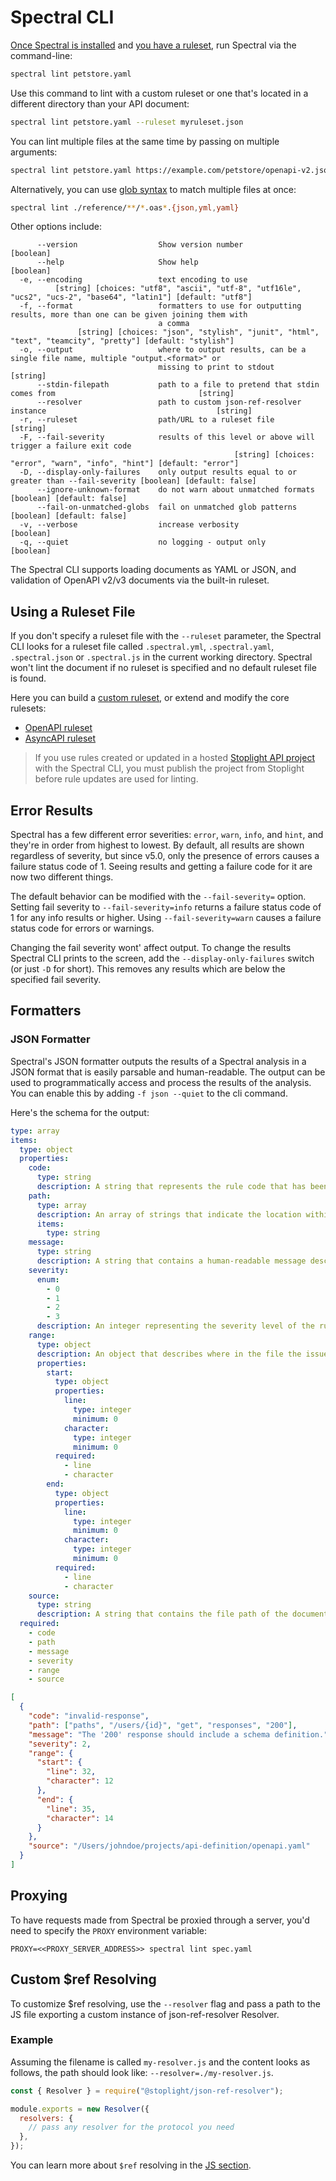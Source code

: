 # Spectral CLI

[Once Spectral is installed](../getting-started/2-installation.md) and [you have a ruleset](../../README.md#installation-and-usage), run Spectral via the command-line:

```bash
spectral lint petstore.yaml
```

Use this command to lint with a custom ruleset or one that's located in a different directory than your API document:

```bash
spectral lint petstore.yaml --ruleset myruleset.json
```

You can lint multiple files at the same time by passing on multiple arguments:

```bash
spectral lint petstore.yaml https://example.com/petstore/openapi-v2.json https://example.com/todos/openapi-v3.json
```

Alternatively, you can use [glob syntax](https://github.com/mrmlnc/fast-glob#basic-syntax) to match multiple files at once:

```bash
spectral lint ./reference/**/*.oas*.{json,yml,yaml}
```

Other options include:

```
      --version                  Show version number                                                           [boolean]
      --help                     Show help                                                                     [boolean]
  -e, --encoding                 text encoding to use
          [string] [choices: "utf8", "ascii", "utf-8", "utf16le", "ucs2", "ucs-2", "base64", "latin1"] [default: "utf8"]
  -f, --format                   formatters to use for outputting results, more than one can be given joining them with
                                 a comma
               [string] [choices: "json", "stylish", "junit", "html", "text", "teamcity", "pretty"] [default: "stylish"]
  -o, --output                   where to output results, can be a single file name, multiple "output.<format>" or
                                 missing to print to stdout                                                     [string]
      --stdin-filepath           path to a file to pretend that stdin comes from                                [string]
      --resolver                 path to custom json-ref-resolver instance                                      [string]
  -r, --ruleset                  path/URL to a ruleset file                                                     [string]
  -F, --fail-severity            results of this level or above will trigger a failure exit code
                                                  [string] [choices: "error", "warn", "info", "hint"] [default: "error"]
  -D, --display-only-failures    only output results equal to or greater than --fail-severity [boolean] [default: false]
      --ignore-unknown-format    do not warn about unmatched formats                          [boolean] [default: false]
      --fail-on-unmatched-globs  fail on unmatched glob patterns                              [boolean] [default: false]
  -v, --verbose                  increase verbosity                                                            [boolean]
  -q, --quiet                    no logging - output only                                                      [boolean]
```

The Spectral CLI supports loading documents as YAML or JSON, and validation of OpenAPI v2/v3 documents via the built-in ruleset.

## Using a Ruleset File

If you don't specify a ruleset file with the `--ruleset` parameter, the Spectral CLI looks for a ruleset file called `.spectral.yml`, `.spectral.yaml`, `.spectral.json` or `.spectral.js` in the current working directory.
Spectral won't lint the document if no ruleset is specified and no default ruleset file is found.

Here you can build a [custom ruleset](../getting-started/3-rulesets.md), or extend and modify the core rulesets:

- [OpenAPI ruleset](../reference/openapi-rules.md)
- [AsyncAPI ruleset](../reference/asyncapi-rules.md)

> If you use rules created or updated in a hosted [Stoplight API project](https://docs.stoplight.io/docs/platform/branches/pam-716-updated-landing-page/c433d678d027a-create-rules) with the Spectral CLI, you must publish the project from Stoplight before rule updates are used for linting.

## Error Results

Spectral has a few different error severities: `error`, `warn`, `info`, and `hint`, and they're in order from highest to lowest. By default, all results are shown regardless of severity, but since v5.0, only the presence of errors causes a failure status code of 1. Seeing results and getting a failure code for it are now two different things.

The default behavior can be modified with the `--fail-severity=` option. Setting fail severity to `--fail-severity=info` returns a failure status code of 1 for any info results or higher. Using `--fail-severity=warn` causes a failure status code for errors or warnings.

Changing the fail severity wont' affect output. To change the results Spectral CLI prints to the screen, add the `--display-only-failures` switch (or just `-D` for short). This removes any results which are below the specified fail severity.

## Formatters

### JSON Formatter

Spectral's JSON formatter outputs the results of a Spectral analysis in a JSON format that is easily parsable and human-readable. The output can be used to programmatically access and process the results of the analysis. You can enable this by adding `-f json --quiet` to the cli command.

Here's the schema for the output:

<!--
type: tab
title: Schema
-->

```yaml json_schema
type: array
items:
  type: object
  properties:
    code:
      type: string
      description: A string that represents the rule code that has been violated or triggered in Spectral. This code is unique to each rule defined in Spectral.
    path:
      type: array
      description: An array of strings that indicate the location within the analyzed document where the rule was triggered. It shows the "path" in the document structure to the issue.
      items:
        type: string
    message:
      type: string
      description: A string that contains a human-readable message describing the issue found by Spectral. This message typically provides information on why the rule was triggered and how to fix the issue.
    severity:
      enum:
        - 0
        - 1
        - 2
        - 3
      description: An integer representing the severity level of the rule violation. The severity levels usually follow a specific scale defined by Spectral. 0 equals error, while 3 is hint.
    range:
      type: object
      description: An object that describes where in the file the issue was found. It contains two sub-properties, start and end, each of which is an object with line and character properties. line and character are integers that represent the line number and the character position within the line, respectively, where the issue starts or ends. All the values are zero indexed. 
      properties:
        start:
          type: object
          properties:
            line:
              type: integer
              minimum: 0
            character:
              type: integer
              minimum: 0
          required:
            - line
            - character
        end:
          type: object
          properties:
            line:
              type: integer
              minimum: 0
            character:
              type: integer
              minimum: 0
          required:
            - line
            - character
    source:
      type: string
      description: A string that contains the file path of the document that was analyzed by Spectral. It points to the source of the issue.
  required:
    - code
    - path
    - message
    - severity
    - range
    - source
```

<!--
type: tab
title: Example
-->

```json
[
  {
    "code": "invalid-response",
    "path": ["paths", "/users/{id}", "get", "responses", "200"],
    "message": "The '200' response should include a schema definition.",
    "severity": 2,
    "range": {
      "start": {
        "line": 32,
        "character": 12
      },
      "end": {
        "line": 35,
        "character": 14
      }
    },
    "source": "/Users/johndoe/projects/api-definition/openapi.yaml"
  }
]
```

<!-- type: tab-end -->

## Proxying

To have requests made from Spectral be proxied through a server, you'd need to specify the `PROXY` environment variable:

`PROXY=<<PROXY_SERVER_ADDRESS>> spectral lint spec.yaml`

## Custom \$ref Resolving

To customize $ref resolving, use the `--resolver` flag and pass a path to the JS file exporting a custom instance of json-ref-resolver Resolver.

### Example

Assuming the filename is called `my-resolver.js` and the content looks as follows, the path should look like: `--resolver=./my-resolver.js`.

```js
const { Resolver } = require("@stoplight/json-ref-resolver");

module.exports = new Resolver({
  resolvers: {
    // pass any resolver for the protocol you need
  },
});
```

You can learn more about `$ref` resolving in the [JS section](./3-javascript.md#using-a-custom-resolver).
